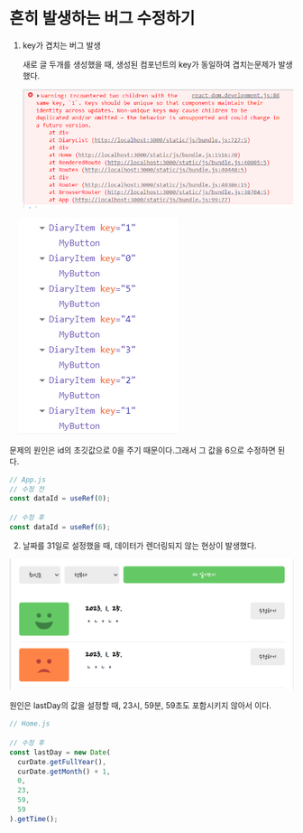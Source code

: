 # 흔히 발생하는 버그 수정하기



1. key가 겹치는 버그 발생
   
   새로 글 두개를 생성했을  때, 생성된 컴포넌트의 key가 동일하여 겹치는문제가 발생했다.  
   
   ![](assets/2023-01-25-16-38-35-image.png)

    ![](assets/2023-01-25-16-40-31-image.png)

문제의 원인은 id의 초깃값으로 0을 주기 때문이다.그래서 그 값을 6으로 수정하면 된다.

```javascript
// App.js
// 수정 전
const dataId = useRef(0);

// 수정 후
const dataId = useRef(6);
```

2.  날짜를 31일로 설정했을 때, 데이터가 렌더링되지 않는 현상이 발생했다.
   
   ![](assets/2023-01-25-16-53-03-image.png)
   
   원인은 lastDay의 값을 설정할 때, 23시, 59분, 59초도 포함시키지 않아서 이다.
   
   ```javascript
   // Home.js
   
   // 수정 후
   const lastDay = new Date(
     curDate.getFullYear(),
     curDate.getMonth() + 1,
     0,
     23,
     59,
     59
   ).getTime();
   
   ```
   
   
